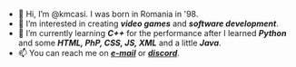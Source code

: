 <!-- About me -->

- 👋 Hi, I’m @kmcasi. I was born in Romania in '98.
- 👀 I’m interested in creating ***video games*** and ***software development***.
- 🌱 I’m currently learning ***C++*** for the performance after I learned <b><i>Python</i></b> and some ***HTML, PhP, CSS, JS, XML*** and a little ***Java***.
- 📫 You can reach me on ***[e-mail](mailto:kmcasi2037@gmail.com)*** or ***[discord](https://discord.com/users/kmcasi)***.
<!-- - 💞️ For now I’m looking just to share some of my best projects until I will setup my self. -->

